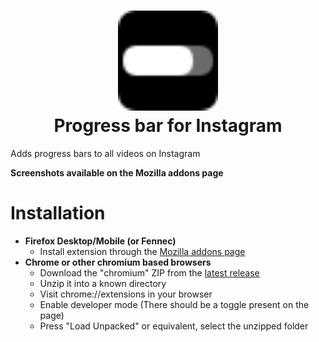 <h1 align="center"><img src="https://github.com/usyless/progress-bar-for-ig/blob/main/src/icons/icon.svg?raw=true" width="160" height="160" alt="logo"><br>Progress bar for Instagram</h1>

Adds progress bars to all videos on Instagram

**Screenshots available on the Mozilla addons page**

# Installation

- **Firefox Desktop/Mobile (or Fennec)**
	- Install extension through the [Mozilla addons page](https://addons.mozilla.org/en-GB/firefox/addon/progress-bar-for-ig/)
- **Chrome or other chromium based browsers**
	- Download the "chromium" ZIP from the [latest release](https://github.com/usyless/progress-bar-for-ig/releases/latest)
	- Unzip it into a known directory
	- Visit chrome://extensions in your browser
	- Enable developer mode (There should be a toggle present on the page)
	- Press "Load Unpacked" or equivalent, select the unzipped folder
